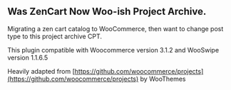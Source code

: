 ## Was ZenCart Now Woo-ish Project Archive. 

Migrating a zen cart catalog to WooCommerce, then want to change post type to this project archive CPT.

This plugin compatible with Woocommerce version 3.1.2 and WooSwipe version 1.1.6.5

Heavily adapted from [https://github.com/woocommerce/projects](https://github.com/woocommerce/projects) by WooThemes
